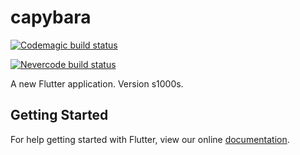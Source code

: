 # capybara

[![Codemagic build status](http://localhost:5000/apps/5c5d82fd022f010075b7247a/5c5d82fd022f010075b72479/status_badge.svg)](http://localhost:3000/apps/5c5d82fd022f010075b7247a/5c5d82fd022f010075b72479/latestBuild)

[![Nevercode build status](http://127.0.0.1:8000/api/projects/87ea82c8-4ec9-4562-a51b-e798995a455a/workflows/7ab433a1-fa28-4583-8e16-510a201b6669/status_badge.svg?branch=master)](http://127.0.0.1:8000/index.html#/project/87ea82c8-4ec9-4562-a51b-e798995a455a/workflow/7ab433a1-fa28-4583-8e16-510a201b6669/latestBuild?branch=master)


A new Flutter application. Version s1000s.

## Getting Started

For help getting started with Flutter, view our online
[documentation](https://flutter.io/).
